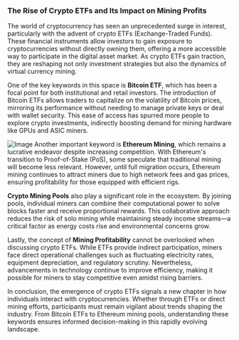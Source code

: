 ### The Rise of Crypto ETFs and Its Impact on Mining Profits

The world of cryptocurrency has seen an unprecedented surge in interest, particularly with the advent of crypto ETFs (Exchange-Traded Funds). These financial instruments allow investors to gain exposure to cryptocurrencies without directly owning them, offering a more accessible way to participate in the digital asset market. As crypto ETFs gain traction, they are reshaping not only investment strategies but also the dynamics of virtual currency mining.

One of the key keywords in this space is **Bitcoin ETF**, which has been a focal point for both institutional and retail investors. The introduction of Bitcoin ETFs allows traders to capitalize on the volatility of Bitcoin prices, mirroring its performance without needing to manage private keys or deal with wallet security. This ease of access has spurred more people to explore crypto investments, indirectly boosting demand for mining hardware like GPUs and ASIC miners.


![Image](https://github.com/user-attachments/assets/31692037-0104-4703-abd1-696b6a7dd41b)
Another important keyword is **Ethereum Mining**, which remains a lucrative endeavor despite increasing competition. With Ethereum's transition to Proof-of-Stake (PoS), some speculate that traditional mining will become less relevant. However, until full migration occurs, Ethereum mining continues to attract miners due to high network fees and gas prices, ensuring profitability for those equipped with efficient rigs.

**Crypto Mining Pools** also play a significant role in the ecosystem. By joining pools, individual miners can combine their computational power to solve blocks faster and receive proportional rewards. This collaborative approach reduces the risk of solo mining while maintaining steady income streams—a critical factor as energy costs rise and environmental concerns grow.

Lastly, the concept of **Mining Profitability** cannot be overlooked when discussing crypto ETFs. While ETFs provide indirect participation, miners face direct operational challenges such as fluctuating electricity rates, equipment depreciation, and regulatory scrutiny. Nevertheless, advancements in technology continue to improve efficiency, making it possible for miners to stay competitive even amidst rising barriers.

In conclusion, the emergence of crypto ETFs signals a new chapter in how individuals interact with cryptocurrencies. Whether through ETFs or direct mining efforts, participants must remain vigilant about trends shaping the industry. From Bitcoin ETFs to Ethereum mining pools, understanding these keywords ensures informed decision-making in this rapidly evolving landscape.